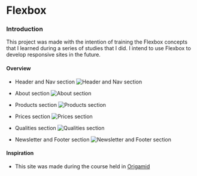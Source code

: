 Flexbox
=================

### Introduction

This project was made with the intention of training the Flexbox concepts that I learned during a series of studies that I did.
I intend to use Flexbox to develop responsive sites in the future.

#### Overview

* Header and Nav section
![Header and Nav section](https://i.imgur.com/snYXvkK.png)

* About section
![About section](https://i.imgur.com/5VQAL4W.png)

* Products section
![Products section](https://i.imgur.com/CUUkFcW.png)

* Prices section
![Prices section](https://i.imgur.com/itJjgo4.png)

* Qualities section
![Qualities section](https://i.imgur.com/e03IpaV.png)

* Newsletter and Footer section
![Newsletter and Footer section](https://i.imgur.com/r95slmW.png)

#### Inspiration

* This site was made during the course held in [Origamid](https://www.origamid.com/)

